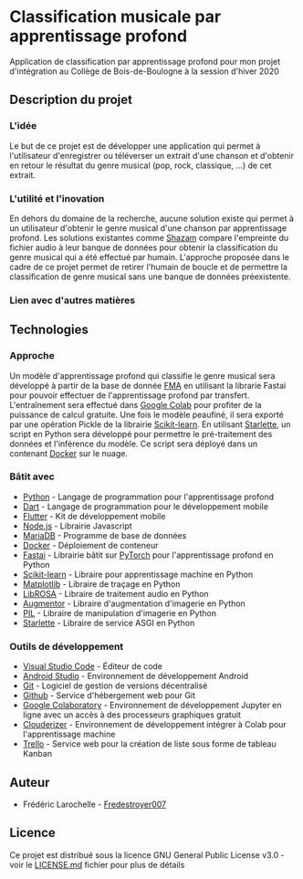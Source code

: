 # Classification musicale par apprentissage profond

Application de classification par apprentissage profond pour mon projet d'intégration au Collège de Bois-de-Boulogne à la session d'hiver 2020

## Description du projet

### L'idée

Le but de ce projet est de développer une application qui permet à l'utilisateur d'enregistrer ou téléverser un extrait d'une chanson et d'obtenir en retour le résultat du genre musical (pop, rock, classique, ...) de cet extrait.

### L'utilité et l'inovation

En dehors du domaine de la recherche, aucune solution existe qui permet à un utilisateur d'obtenir le genre musical d'une chanson par apprentissage profond. Les solutions existantes comme [Shazam](https://www.shazam.com/) compare l'empreinte du fichier audio à leur banque de données pour obtenir la classification du genre musical qui a été effectué par humain. L'approche proposée dans le cadre de ce projet permet de retirer l'humain de boucle et de permettre la classification de genre musical sans une banque de données préexistente.

### Lien avec d'autres matières


## Technologies

### Approche

Un modèle d'apprentissage profond qui classifie le genre musical sera développé à partir de la base de donnée [FMA](https://github.com/mdeff/fma) en utilisant la librarie Fastai pour pouvoir effectuer de l'apprentissage profond par transfert. L'entraînement sera effectué dans [Google Colab](https://colab.research.google.com/notebooks/welcome.ipynb) pour profiter de la puissance de calcul gratuite. Une fois le modèle peaufiné, il sera exporté par une opération Pickle de la librairie [Scikit-learn](https://scikit-learn.org/stable/). En utilisant [Starlette](https://www.starlette.io/), un script en Python sera développé pour permettre le pré-traitement des données et l'inférence du modèle. Ce script sera déployé dans un contenant [Docker](https://www.docker.com/) sur le nuage.

### Bâtit avec

* [Python](https://www.python.org/) - Langage de programmation pour l'apprentissage profond
* [Dart](https://dart.dev/) - Langage de programmation pour le développement mobile
* [Flutter](https://flutter.dev/) - Kit de développement mobile
* [Node.js](https://nodejs.org/en/) - Librairie Javascript
* [MariaDB](https://mariadb.org/) - Programme de base de données
* [Docker](https://www.docker.com/) - Déploiement de conteneur
* [Fastai](https://docs.fast.ai/) - Librairie bâtit sur [PyTorch](https://pytorch.org/) pour l'apprentissage profond en Python
* [Scikit-learn](https://scikit-learn.org/stable/) - Libraire pour apprentissage machine en Python
* [Matplotlib](https://matplotlib.org/) - Libraire de traçage en Python
* [LibROSA](https://librosa.github.io/librosa/) - Libraire de traitement audio en Python
* [Augmentor](https://github.com/mdbloice/Augmentor) - Libraire d'augmentation d'imagerie en Python
* [PIL](https://www.pythonware.com/products/pil/) - Libraire de manipulation d'imagerie en Python
* [Starlette](https://www.starlette.io/) - Libraire de service ASGI en Python


### Outils de développement

* [Visual Studio Code](https://code.visualstudio.com/) - Éditeur de code
* [Android Studio](https://developer.android.com/studio) - Environnement de développement Android
* [Git](https://git-scm.com/) - Logiciel de gestion de versions décentralisé
* [Github](https://github.com/) - Service d'hébergement web pour Git
* [Google Colaboratory](https://colab.research.google.com/notebooks/welcome.ipynb) - Environnement de développement Jupyter en ligne avec un accès à des processeurs graphiques gratuit
* [Clouderizer](https://clouderizer.com/) - Environnement de développement intégrer à Colab pour l'apprentissage machine
* [Trello](https://trello.com/) - Service web pour la création de liste sous forme de tableau Kanban


## Auteur

* Frédéric Larochelle - [Fredestroyer007](https://github.com/Fredestroyer007)

## Licence

Ce projet est distribué sous la licence GNU General Public License v3.0 - voir le [LICENSE.md](LICENSE.md) fichier pour plus de détails
